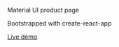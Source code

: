 Material UI product page

Bootstrapped with create-react-app

<a href="https://mui-product-page.herokuapp.com/">Live demo</a>
